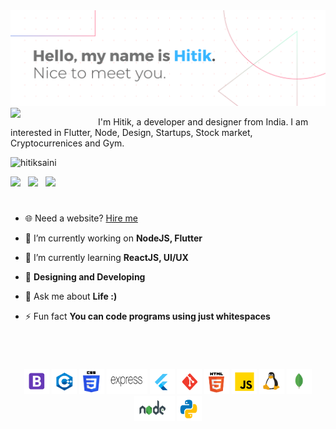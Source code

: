 <img src="https://raw.githubusercontent.com/hitiksaini/hitiksaini/master/top_img.png">
<img align="left" src="https://hitiksaini.tech/images/memoji_smile.png" width="140" />
<p align="" widht="300">I'm Hitik, a developer and designer from India. I am interested in Flutter, Node, Design, Startups, Stock market, Cryptocurrenices and Gym.</p>
<p align="left"> <img src="https://komarev.com/ghpvc/?username=hitiksaini" alt="hitiksaini" /> </p>
<a  href="https://www.linkedin.com/in/hitik-saini-042691193/"><img src="https://github.com/hitiksaini/hitiksaini/blob/master/logo/linkedin.png" width="40" /></a> &nbsp; 
<a  href="https://www.instagram.com/hitik_20/"><img src="https://github.com/hitiksaini/hitiksaini/blob/master/logo/instagram.png" width="40" /></a> &nbsp; 
<a  href="https://twitter.com/SainiHitik"><img src="https://github.com/hitiksaini/hitiksaini/blob/master/logo/twitter.png" width="40" /></a>
<h1 align="center"></h1>

- 🌐 Need a website? [Hire me](https://hitiksaini.tech/contact)

- 🔭 I’m currently working on **NodeJS, Flutter**

- 🌱 I’m currently learning **ReactJS, UI/UX**

- 💙 **Designing and Developing**

- 💬 Ask me about **Life :)**

- ⚡ Fun fact **You can code programs using just whitespaces**

<br>
<h1 align="center"></h1>
<p align="center">
  <img src="https://github.com/hitiksaini/hitiksaini/blob/master/icons/bootstrap.png" width="40" height="40"/>
  <img src="https://github.com/hitiksaini/hitiksaini/blob/master/icons/cpp.png" width="40" height="40"/>
  <img src="https://github.com/hitiksaini/hitiksaini/blob/master/icons/css.png" width="40" height="40"/>
  <img src="https://github.com/hitiksaini/hitiksaini/blob/master/icons/express.png" width="65" height="40"/>
  <img src="https://github.com/hitiksaini/hitiksaini/blob/master/icons/flutter.png" width="40" height="40"/>
  <img src="https://github.com/hitiksaini/hitiksaini/blob/master/icons/git.png" width="40" height="40"/>
  <img src="https://github.com/hitiksaini/hitiksaini/blob/master/icons/html.png" width="40" height="40"/>
  <img src="https://github.com/hitiksaini/hitiksaini/blob/master/icons/js.png" width="40" height="40"/>
  <img src="https://github.com/hitiksaini/hitiksaini/blob/master/icons/linux.png" width="40" height="40"/>
  <img src="https://github.com/hitiksaini/hitiksaini/blob/master/icons/mongo.png" width="40" height="40"/>
  <img src="https://github.com/hitiksaini/hitiksaini/blob/master/icons/nodejs.png" width="65" height="40"/>
  <img src="https://github.com/hitiksaini/hitiksaini/blob/master/icons/python.png" width="40" height="40"/>
</p>
